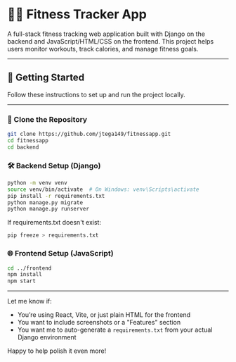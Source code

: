 # 🏋️‍♂️ Fitness Tracker App

A full-stack fitness tracking web application built with Django on the backend and JavaScript/HTML/CSS on the frontend. This project helps users monitor workouts, track calories, and manage fitness goals.

---

## 🚀 Getting Started

Follow these instructions to set up and run the project locally.

---

### 📁 Clone the Repository

```bash
git clone https://github.com/jtega149/fitnessapp.git
cd fitnessapp
cd backend
```
### 🛠 Backend Setup (Django)

```bash
python -m venv venv
source venv/bin/activate  # On Windows: venv\Scripts\activate
pip install -r requirements.txt
python manage.py migrate
python manage.py runserver
```
If requirements.txt doesn't exist:
```bash
pip freeze > requirements.txt
```

### 🌐 Frontend Setup (JavaScript)

```bash
cd ../frontend
npm install
npm start
```


---

Let me know if:
- You’re using React, Vite, or just plain HTML for the frontend
- You want to include screenshots or a "Features" section
- You want me to auto-generate a `requirements.txt` from your actual Django environment

Happy to help polish it even more!
